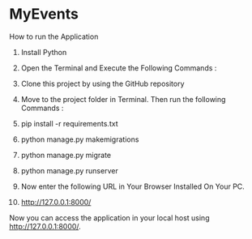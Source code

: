 # MyEvents

How to run the Application

1. Install Python


2. Open the Terminal and Execute the Following Commands :
 

3. Clone this project by using the GitHub repository


4. Move to the project folder in Terminal. Then run the following Commands :

5. pip install -r requirements.txt


6. python manage.py makemigrations


7. python manage.py migrate


8. python manage.py runserver


9. Now enter the following URL in Your Browser Installed On Your PC.


10. http://127.0.0.1:8000/


Now you can access the application in your local host using http://127.0.0.1:8000/.
